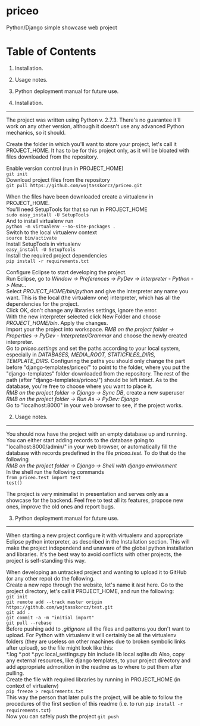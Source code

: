 priceo
======

Python/Django simple showcase web project


Table of Contents
=================

1. Installation.
2. Usage notes.
3. Python deployment manual for future use.

1. Installation.
----------------

The project was written using Python v. 2.7.3. There's no guarantee it'll work on any other version, although it doesn't use any advanced Python mechanics, so it should.

Create the folder in which you'll want to store your project, let's call it PROJECT_HOME. It has to be for this project only, as it will be bloated with files downloaded from the repository.

Enable version control (run in PROJECT_HOME)  
`git init`  
Download project files from the repository  
`git pull https://github.com/wojtasskorcz/priceo.git`  

When the files have been downloaded create a virtualenv in PROJECT_HOME.  
You'll need SetupTools for that so run in PROJECT_HOME  
`sudo easy_install -U SetupTools`  
And to install virtualenv run  
`python -m virtualenv --no-site-packages .`  
Switch to the local virtualenv context  
`source bin/activate`  
Install SetupTools in virtualenv  
`easy_install -U SetupTools`  
Install the required project dependencies  
`pip install -r requirements.txt`

Configure Eclipse to start developing the project.  
Run Eclipse, go to *Window -> Preferences -> PyDev -> Interpreter - Python -> New...*  
Select *PROJECT_HOME/bin/python* and give the interpreter any name you want. This is the local (the virtualenv one) interpreter, which has all the dependencies for the project.  
Click OK, don't change any libraries settings, ignore the error.  
With the new interpreter selected click New Folder and choose *PROJECT_HOME/bin*. Apply the changes.  
Import your the project into workspace. *RMB on the project folder -> Properties -> PyDev - Interpreter/Grammar* and choose the newly created interpreter.  
Go to *priceo.settings* and set the paths according to your local system, especially in *DATABASES, MEDIA_ROOT, STATICFILES_DIRS, TEMPLATE_DIRS*. Configuring the paths you should only change the part before "django-templates/priceo/" to point to the folder, where you put the "django-templates" folder downloaded from the repository. The rest of the path (after "django-templates/priceo/") should be left intact. As to the database, you're free to choose where you want to place it.  
*RMB on the project folder -> Django -> Sync DB*, create a new superuser  
*RMB on the project folder -> Run As -> PyDev: Django*  
Go to "localhost:8000" in your web browser to see, if the project works.  

2. Usage notes.
---------------

You should now have the project with an empty database up and running. You can either start adding records to the database going to "localhost:8000/admin/" in your web browser, or automatically fill the database with records predefined in the file *priceo.test*. To do that do the following  
*RMB on the project folder -> Django -> Shell with django environment*  
In the shell run the following commands  
`from priceo.test import test`  
`test()`  

The project is very minimalist in presentation and serves only as a showcase for the backend. Feel free to test all its features, propose new ones, improve the old ones and report bugs.

3. Python deployment manual for future use.
-------------------------------------------

When starting a new project configure it with virtualenv and appropriate Eclipse python interpreter, as described in the Installation section. This will make the project independend and unaware of the global python installation and libraries. It's the best way to avoid conflicts with other projects, the project is self-standing this way.

When developing an untracked project and wanting to upload it to GitHub (or any other repo) do the following.  
Create a new repo through the website, let's name it *test* here. Go to the project directory, let's call it PROJECT_HOME, and run the following:  
`git init`  
`git remote add --track master origin https://github.com/wojtasskorcz/test.git`  
`git add .`  
`git commit -a -m "initial import"`  
`git pull --rebase`  
Before pushing add to *.gitignore* all the files and patterns you don't want to upload. For Python with virtualenv it will certainly be all the virtualenv folders (they are useless on other machines due to broken symbolic links after upload), so the file might look like this:  
  *.log
  *.pot
  *.pyc
  local_settings.py
  bin
  include
  lib
  local
  sqlite.db
Also, copy any external resources, like django templates, to your project directory and add appropriate admonition in the readme as to where to put them after pulling.  
Create the file with required libraries by running in PROJECT_HOME (in context of virtualenv)  
`pip freeze > requirements.txt`  
This way the person that later pulls the project, will be able to follow the procedures of the first section of this readme (i.e. to run ``pip install -r requirements.txt``)  
Now you can safely push the project
`git push`  

